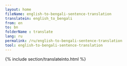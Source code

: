 ```yaml
---
layout: home
fileName: english-to-bengali-sentence-translation
translatein: english_to_bengali
from: en
to: bn
folderName : translate
lang: ru
permalink: /ru/english-to-bengali-sentence-translation
tool: english-to-bengali-sentence-translation
---
```

{% include section/translateinto.html %}